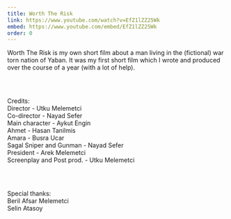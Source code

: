 ```yaml
---
title: Worth The Risk
link: https://www.youtube.com/watch?v=EfZ1lZZ25Wk
embed: https://www.youtube.com/embed/EfZ1lZZ25Wk
order: 0
---
```


Worth The Risk is my own short film about a man living in the
(fictional) war torn nation of Yaban. It was my first short film
which I wrote and produced over the course of a year (with a lot of
help).

<pre>


</pre>

Credits: \
Director - Utku Melemetci \
Co-director - Nayad Sefer \
Main character - Aykut Engin \
Ahmet - Hasan Tanilmis \
Amara - Busra Ucar \
Sagal Sniper and Gunman - Nayad Sefer \
President - Arek Melemetci \
Screenplay and Post prod. - Utku Melemetci

<pre>


</pre>

Special thanks: \
Beril Afsar Melemetci \
Selin Atasoy
